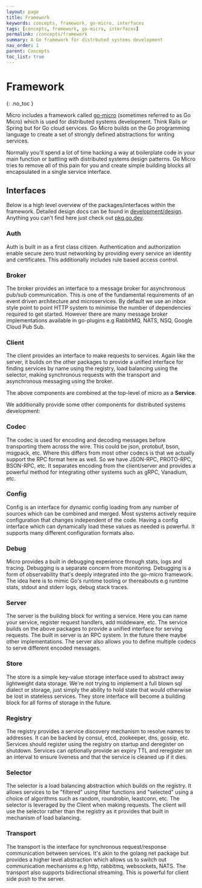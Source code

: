 ```yaml
---
layout: page
title: Framework
keywords: concepts, framework, go-micro, interfaces
tags: [concepts, framework, go-micro, interfaces]
permalink: /concepts/framework
summary: A Go framework for distrbuted systems development
nav_order: 1
parent: Concepts
toc_list: true
---
```



# Framework
{: .no_toc }

Micro includes a framework called [go-micro](https://github.com/micro/go-micro) (sometimes referred to as Go Micro) which is 
used for distributed systems development. Think Rails or Spring but for Go cloud services. Go Micro builds on the Go programming language 
to create a set of strongly defined abstractions for writing services.

Normally you'll spend a lot of time hacking a way at boilerplate code in your main function or battling with distributed systems 
design patterns. Go Micro tries to remove all of this pain for you and create simple building blocks all encapsulated in a single 
service interface.

## Interfaces

Below is a high level overview of the packages/interfaces within the framework. Detailed design docs can be found in 
[development/design](https://github.com/micro/development/tree/master/design). Anything you can't find here 
just check out [pkg.go.dev](https://pkg.go.dev/github.com/micro/go-micro/v2).

### Auth

Auth is built in as a first class citizen. Authentication and authorization enable secure zero trust networking by providing every service an identity and certificates. This additionally includes rule based access control.

### Broker

The broker provides an interface to a message broker for asynchronous pub/sub communication. This is one of the fundamental requirements of an event 
driven architecture and microservices. By default we use an inbox style point to point HTTP system to minimise the number of dependencies required 
to get started. However there are many message broker implementations available in go-plugins e.g RabbitMQ, NATS, NSQ, Google Cloud Pub Sub.

### Client

The client provides an interface to make requests to services. Again like the server, it builds on the other packages to provide a unified interface 
for finding services by name using the registry, load balancing using the selector, making synchronous requests with the transport and asynchronous 
messaging using the broker. 

The  above components are combined at the top-level of micro as a **Service**.

We additionally provide some other components for distributed systems development:

### Codec

The codec is used for encoding and decoding messages before transporting them across the wire. This could be json, protobuf, bson, msgpack, etc. 
Where this differs from most other codecs is that we actually support the RPC format here as well. So we have JSON-RPC, PROTO-RPC, BSON-RPC, etc. 
It separates encoding from the client/server and provides a powerful method for integrating other systems such as gRPC, Vanadium, etc.

### Config

Config is an interface for dynamic config loading from any number of sources which can be combined and merged. Most systems actively require configuration 
that changes independent of the code. Having a config interface which can dynamically load these values as needed is powerful. It supports 
many different configuration formats also.

### Debug

Micro provides a built in debugging experience through stats, logs and tracing. Debugging is a separate concern from monitoring. Debugging is a form of observability that's deeply integrated into the go-micro framework. The idea here is to mimic Go's runtime tooling or thereabouts e.g runtime stats, stdout and stderr logs, debug stack traces.

### Server

The server is the building block for writing a service. Here you can name your service, register request handlers, add middeware, etc. The service 
builds on the above packages to provide a unified interface for serving requests. The built in server is an RPC system. In the future there maybe 
other implementations. The server also allows you to define multiple codecs to serve different encoded messages.

### Store

The store is a simple key-value storage interface used to abstract away lightweight data storage. We're not trying to implement a full blown sql dialect 
or storage, just simply the ability to hold state that would otherwise be lost in stateless services. They store interface will become a building block 
for all forms of storage in the future.

### Registry

The registry provides a service discovery mechanism to resolve names to addresses. It can be backed by consul, etcd, zookeeper, dns, gossip, etc. 
Services should register using the registry on startup and deregister on shutdown. Services can optionally provide an expiry TTL and reregister 
on an interval to ensure liveness and that the service is cleaned up if it dies.

### Selector

The selector is a load balancing abstraction which builds on the registry. It allows services to be "filtered" using filter functions and "selected" 
using a choice of algorithms such as random, roundrobin, leastconn, etc. The selector is leveraged by the Client when making requests. The client 
will use the selector rather than the registry as it provides that built in mechanism of load balancing. 

### Transport

The transport is the interface for synchronous request/response communication between services. It's akin to the golang net package but provides 
a higher level abstraction which allows us to switch out communication mechanisms e.g http, rabbitmq, websockets, NATS. The transport also 
supports bidirectional streaming. This is powerful for client side push to the server.


